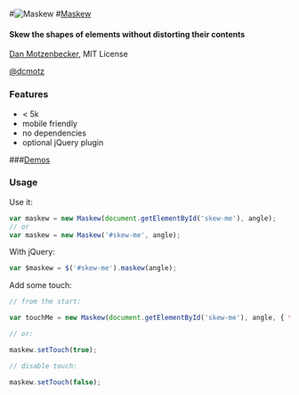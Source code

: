 #![Maskew](http://dmotz.github.com/maskew/demo/logo.png)
#[Maskew](http://dmotz.github.com/maskew)
#### Skew the shapes of elements without distorting their contents

[Dan Motzenbecker](http://oxism.com), MIT License

[@dcmotz](http://twitter.com/dcmotz)

### Features
+  < 5k
+  mobile friendly
+  no dependencies
+  optional jQuery plugin

###[Demos](http://dmotz.github.com/maskew)

### Usage

Use it:
```javascript
var maskew = new Maskew(document.getElementById('skew-me'), angle);
// or
var maskew = new Maskew('#skew-me', angle);
```

With jQuery:
```javascript
var $maskew = $('#skew-me').maskew(angle);
```

Add some touch:
```javascript
// from the start:

var touchMe = new Maskew(document.getElementById('skew-me'), angle, { touch: true });

// or:

maskew.setTouch(true);

// disable touch:

maskew.setTouch(false);
```

